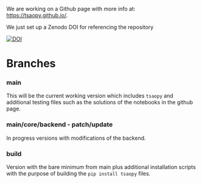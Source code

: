 We are working on a Github page with more info at: https://tsaopy.github.io/.

We just set up a Zenodo DOI for referencing the repository

[![DOI](https://zenodo.org/badge/427913804.svg)](https://zenodo.org/badge/latestdoi/427913804)

# Branches

### main

This will be the current working version which includes `tsaopy` and additional testing files such as the solutions of the notebooks in the github page.

### main/core/backend - patch/update

In progress versions with modifications of the backend. 

### build

Version with the bare minimum from main plus additional installation scripts with the purpose of building the `pip install tsaopy` files.
